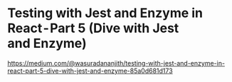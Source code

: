 <h1>Testing with Jest and Enzyme in React - Part 5 (Dive with Jest and Enzyme)</h1>
<a href="https://medium.com/@wasuradananjith/testing-with-jest-and-enzyme-in-react-part-5-dive-with-jest-and-enzyme-85a0d681d173">https://medium.com/@wasuradananjith/testing-with-jest-and-enzyme-in-react-part-5-dive-with-jest-and-enzyme-85a0d681d173</a>
